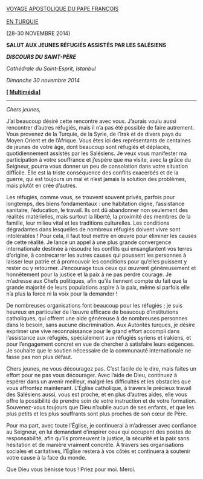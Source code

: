 [VOYAGE APOSTOLIQUE DU PAPE FRANÇOIS\
\
EN TURQUIE](http://w2.vatican.va/content/francesco/fr/travels/2014/outside/documents/papa-francesco-turchia-2014.html)

(28-30 NOVEMBRE 2014)

**SALUT AUX JEUNES RÉFUGIÉS ASSISTÉS PAR LES SALÉSIENS**

***DISCOURS DU SAINT-PÈRE***

*Cathédrale du Saint-Esprit, Istanbul*

*Dimanche 30 novembre 2014*

**\[ [Multimédia](http://w2.vatican.va/content/francesco/fr/events/event.dir.html/content/vaticanevents/fr/2014/11/30/oratoriosalesiano.html)\]**

* * *

*Chers jeunes,*

J’ai beaucoup désiré cette rencontre avec vous. J’aurais voulu aussi rencontrer d’autres réfugiés, mais il n’a pas été possible de faire autrement. Vous provenez de la Turquie, de la Syrie, de l’Irak et de divers pays du Moyen Orient et de l’Afrique. Vous êtes ici des représentants de centaines de jeunes de votre âge, dont beaucoup sont réfugiés et déplacés, quotidiennement assistés par les Salésiens. Je veux vous manifester ma participation à votre souffrance et j’espère que ma visite, avec la grâce du Seigneur, pourra vous donner un peu de consolation dans votre situation difficile. Elle est la triste conséquence des conflits exacerbés et de la guerre, qui est toujours un mal et n’est jamais la solution des problèmes, mais plutôt en crée d’autres.

Les réfugiés, comme vous, se trouvent souvent privés, parfois pour longtemps, des biens fondamentaux : une habitation digne, l’assistance sanitaire, l’éducation, le travail. Ils ont dû abandonner non seulement des réalités matérielles, mais surtout la liberté, la proximité des membres de la famille, leur milieu vital et les traditions culturelles. Les conditions dégradantes dans lesquelles de nombreux réfugiés doivent vivre sont intolérables ! Pour cela, il faut tout mettre en œuvre pour éliminer les causes de cette réalité. Je lance un appel à une plus grande convergence internationale destinée à résoudre les conflits qui ensanglantent vos terres d’origine, à contrecarrer les autres causes qui poussent les personnes à laisser leur patrie et à promouvoir les conditions pour qu’elles puissent y rester ou y retourner. J’encourage tous ceux qui œuvrent généreusement et honnêtement pour la justice et la paix à ne pas perdre courage. Je m’adresse aux Chefs politiques, afin qu’ils tiennent compte du fait que la grande majorité de leurs populations aspire à la paix, même si parfois elle n’a plus la force ni la voix pour la demander !

De nombreuses organisations font beaucoup pour les réfugiés ; je suis heureux en particulier de l’œuvre efficace de beaucoup d’institutions catholiques, qui offrent une aide généreuse à de nombreuses personnes dans le besoin, sans aucune discrimination. Aux Autorités turques, je désire exprimer une vive reconnaissance pour le grand effort accompli dans l’assistance aux réfugiés, spécialement aux réfugiés syriens et irakiens, et pour l’engagement concret en vue de chercher à satisfaire leurs exigences. Je souhaite que le soutien nécessaire de la communauté internationale ne fasse pas non plus défaut.

Chers jeunes, ne vous découragez pas. C’est facile de le dire, mais faites un effort pour ne pas vous décourager. Avec l’aide de Dieu, continuez à espérer dans un avenir meilleur, malgré les difficultés et les obstacles que vous affrontez maintenant. L’Église catholique, à travers le précieux travail des Salésiens aussi, vous est proche, et en plus d’autres aides, elle vous offre la possibilité de prendre soin de votre instruction et de votre formation. Souvenez-vous toujours que Dieu n’oublie aucun de ses enfants, et que les plus petits et les plus souffrants sont plus proches de son cœur de Père.

Pour ma part, avec toute l’Église, je continuerai à m’adresser avec confiance au Seigneur, en lui demandant d’inspirer ceux qui occupent des postes de responsabilité, afin qu’ils promeuvent la justice, la sécurité et la paix sans hésitation et de manière vraiment concrète. À travers ses organisations sociales et caritatives, l’Église restera à vos côtés et continuera à soutenir votre cause à la face du monde.

Que Dieu vous bénisse tous ! Priez pour moi. Merci.